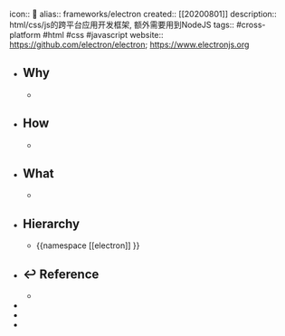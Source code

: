 icon:: 📄
alias:: frameworks/electron 
created:: [[20200801]]
description:: html/css/js的跨平台应用开发框架, 额外需要用到NodeJS
tags:: #cross-platform #html #css #javascript
website:: https://github.com/electron/electron; https://www.electronjs.org

- ## Why
  -
- ## How
  -
- ## What
  -
- ## Hierarchy
  - {{namespace [[electron]] }}
- ## ↩ Reference
  -
-
-
-